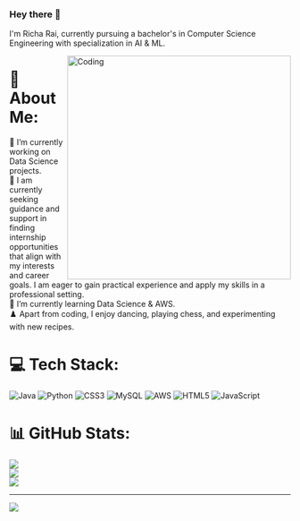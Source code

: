 ### Hey there 👋
I'm Richa Rai, currently pursuing a bachelor's in Computer Science Engineering with specialization in AI & ML.

<img align="right" alt="Coding" width="400" src="[https://cdn.dribbble.com/users/1162077/screenshots/3848914/programmer.gif](https://www.google.com/url?sa=i&url=https%3A%2F%2Frussianpoetry.ru%2Fgo%2Furl%3Dhttp%3A%2Fvn.happyvalentinesday2020.online%2FLeering-Gif-89ab.html&psig=AOvVaw2uD60KHwDtl_jaK8TzFF7y&ust=1696362556460000&source=images&cd=vfe&opi=89978449&ved=0CBEQjRxqFwoTCOC62Y6R2IEDFQAAAAAdAAAAABAK)">

# 💫 About Me:
🔭 I’m currently working on Data Science projects.<br>🤝 I am currently seeking guidance and support in finding internship opportunities that align with my interests and career goals. I am eager to gain practical experience and apply my skills in a professional setting.<br>🌱 I’m currently learning Data Science & AWS.<br>♟️ Apart from coding, I enjoy dancing, playing chess, and experimenting with new recipes.


# 💻 Tech Stack:
![Java](https://img.shields.io/badge/java-%23ED8B00.svg?style=for-the-badge&logo=java&logoColor=white) ![Python](https://img.shields.io/badge/python-3670A0?style=for-the-badge&logo=python&logoColor=ffdd54) ![CSS3](https://img.shields.io/badge/css3-%231572B6.svg?style=for-the-badge&logo=css3&logoColor=white) ![MySQL](https://img.shields.io/badge/mysql-%2300f.svg?style=for-the-badge&logo=mysql&logoColor=white) ![AWS](https://img.shields.io/badge/AWS-%23FF9900.svg?style=for-the-badge&logo=amazon-aws&logoColor=white) ![HTML5](https://img.shields.io/badge/html5-%23E34F26.svg?style=for-the-badge&logo=html5&logoColor=white) ![JavaScript](https://img.shields.io/badge/javascript-%23323330.svg?style=for-the-badge&logo=javascript&logoColor=%23F7DF1E)
# 📊 GitHub Stats:
![](https://github-readme-stats.vercel.app/api?username=Richaa15&theme=dark&hide_border=false&include_all_commits=false&count_private=false)<br/>
![](https://github-readme-streak-stats.herokuapp.com/?user=Richaa15&theme=dark&hide_border=false)<br/>
![](https://github-readme-stats.vercel.app/api/top-langs/?username=Richaa15&theme=dark&hide_border=false&include_all_commits=false&count_private=false&layout=compact)

---
[![](https://visitcount.itsvg.in/api?id=Richaa15&icon=0&color=0)](https://visitcount.itsvg.in)

<!-- Proudly created with GPRM ( https://gprm.itsvg.in ) -->

